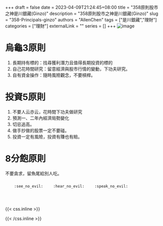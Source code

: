 +++ 
draft = false
date = 2023-04-09T21:24:45+08:00
title = "358原則股市之神是川銀藏(Ginzo)"
description = "358原則股市之神是川銀藏(Ginzo)"
slug = "358-Principals-ginzo"
authors = "AllenChen"
tags = ["是川銀藏","理財"]
categories = ["理財"]
externalLink = ""
series = []
+++
![image](/images/post/A-rabbit-having-much-money-with-big-blue-eyes-and-a-big-ear-at-War-with-impressionism-style.jpeg)

# 烏龜3原則
1. 長期持有標的：找尋獲利潛力且值得長期投資的標的
2. 自己花時間研究：留意經濟與股市行情的變動，下功夫研究。
3. 自有資金操作：隨時風險觀念，不要槓桿。
 
# 投資5原則
1. 不要人云亦云，花時間下功夫做研究
2. 預測一、二年內經濟局勢變化
3. 切忌追高。
4. 做手抄做的股票一定不要碰。
5. 投資一定有風險，投資有賺也有賠。

# 8分飽原則
不要貪求，留魚尾給別人吃。

<p><span class="nowrap"><span class="emojify">🙈</span> <code>:see_no_evil:</code></span>  <span class="nowrap"><span class="emojify">🙉</span> <code>:hear_no_evil:</code></span>  <span class="nowrap"><span class="emojify">🙊</span> <code>:speak_no_evil:</code></span></p>
<br>
    

{{< css.inline >}}
<style>
.emojify {
	font-family: Apple Color Emoji, Segoe UI Emoji, NotoColorEmoji, Segoe UI Symbol, Android Emoji, EmojiSymbols;
	font-size: 2rem;
	vertical-align: middle;
}
@media screen and (max-width:650px) {
  .nowrap {
    display: block;
    margin: 25px 0;
  }
}
</style>
{{< /css.inline >}}

